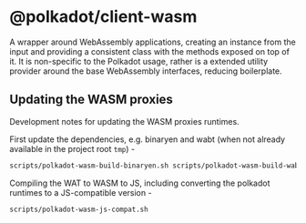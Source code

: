 # @polkadot/client-wasm

A wrapper around WebAssembly applications, creating an instance from the input and providing a consistent class with the methods exposed on top of it. It is non-specific to the Polkadot usage, rather is a extended utility provider around the base WebAssembly interfaces, reducing boilerplate.

## Updating the WASM proxies

Development notes for updating the WASM proxies runtimes.

First update the dependencies, e.g. binaryen and wabt (when not already available in the project root `tmp`) -

```sh
scripts/polkadot-wasm-build-binaryen.sh scripts/polkadot-wasm-build-wabt.sh
```

Compiling the WAT to WASM to JS, including converting the polkadot runtimes to a JS-compatible version -

```sh
scripts/polkadot-wasm-js-compat.sh
```
